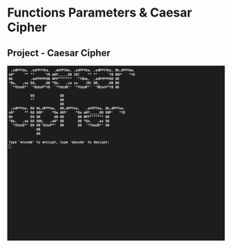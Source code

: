 <h1>Functions Parameters & Caesar Cipher</h1>
<h2>Project - Caesar Cipher</h2>
<img src="caesar_cipher.gif">